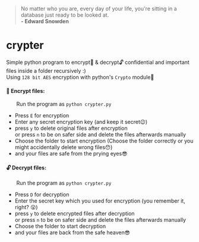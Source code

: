 > No matter who you are, every day of your life, you're sitting in a database just ready to be looked at.<br/>**- Edward Snowden**

# crypter
Simple python program to encrypt:closed_lock_with_key: & decrypt:unlock: confidential and important files inside a folder recursively :)
<br/>
Using `128 bit AES` encryption with python's `Crypto` module:snake:

#### :closed_lock_with_key: Encrypt files:

&nbsp;&nbsp;&nbsp;&nbsp;&nbsp;&nbsp;&nbsp;Run the program as `python crypter.py`

* Press `E` for encryption
* Enter any secret encryption key (and keep it secret:wink:)
* press `y` to delete original files after encryption
  <br/>or press `n` to be on safer side and delete the files afterwards manually
* Choose the folder to start encryption (Choose the folder correctly or you might accidentally delete wrong files:hushed:)
* and your files are safe from the prying eyes:sunglasses:

#### :unlock: Decrypt files:

&nbsp;&nbsp;&nbsp;&nbsp;&nbsp;&nbsp;&nbsp;Run the program as `python crypter.py`

* Press `D` for decryption
* Enter the secret key which you used for encryption (you remember it, right? :open_mouth:)
* press `y` to delete encrypted files after decryption
  <br/>or press `n` to be on safer side and delete the files afterwards manually
* Choose the folder to start decryption
* and your files are back from the safe heaven:sunglasses:
